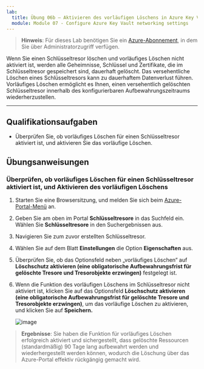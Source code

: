 ```yaml
---
lab:
  title: Übung 06b – Aktivieren des vorläufigen Löschens in Azure Key Vault
  module: Module 07 - Configure Azure Key Vault networking settings
---
```



>**Hinweis**: Für dieses Lab benötigen Sie ein [Azure-Abonnement](https://azure.microsoft.com/en-us/free/?azure-portal=true), in dem Sie über Administratorzugriff verfügen. 


Wenn Sie einen Schlüsseltresor löschen und vorläufiges Löschen nicht aktiviert ist, werden alle Geheimnisse, Schlüssel und Zertifikate, die im Schlüsseltresor gespeichert sind, dauerhaft gelöscht. Das versehentliche Löschen eines Schlüsseltresors kann zu dauerhaftem Datenverlust führen. Vorläufiges Löschen ermöglicht es Ihnen, einen versehentlich gelöschten Schlüsseltresor innerhalb des konfigurierbaren Aufbewahrungszeitraums wiederherzustellen.

---

## Qualifikationsaufgaben

- Überprüfen Sie, ob vorläufiges Löschen für einen Schlüsseltresor aktiviert ist, und aktivieren Sie das vorläufige Löschen.

## Übungsanweisungen 

### Überprüfen, ob vorläufiges Löschen für einen Schlüsseltresor aktiviert ist, und Aktivieren des vorläufigen Löschens

1. Starten Sie eine Browsersitzung, und melden Sie sich beim [Azure-Portal-Menü](https://portal.azure.com/) an.
  
2. Geben Sie am oben im Portal **Schlüsseltresore** in das Suchfeld ein. Wählen Sie **Schlüsseltresore** in den Suchergebnissen aus.
   
3. Navigieren Sie zum zuvor erstellten Schlüsseltresor.

4. Wählen Sie auf dem Blatt **Einstellungen** die Option **Eigenschaften** aus.

5. Überprüfen Sie, ob das Optionsfeld neben „vorläufiges Löschen“ auf **Löschschutz aktivieren (eine obligatorische Aufbewahrungsfrist für gelöschte Tresore und Tresorobjekte erzwingen)** festgelegt ist.

6. Wenn die Funktion des vorläufigen Löschens im Schlüsseltresor nicht aktiviert ist, klicken Sie auf das Optionsfeld **Löschschutz aktivieren (eine obligatorische Aufbewahrungsfrist für gelöschte Tresore und Tresorobjekte erzwingen)**, um das vorläufige Löschen zu aktivieren, und klicken Sie auf **Speichern.**

   ![image](https://github.com/user-attachments/assets/8cc1d810-5a15-43fb-9dd8-1484af65897e)

> **Ergebnisse**: Sie haben die Funktion für vorläufiges Löschen erfolgreich aktiviert und sichergestellt, dass gelöschte Ressourcen (standardmäßig) 90 Tage lang aufbewahrt werden und wiederhergestellt werden können, wodurch die Löschung über das Azure-Portal effektiv rückgängig gemacht wird.

